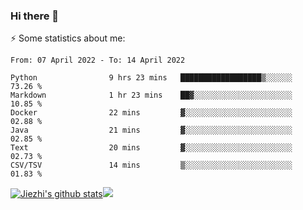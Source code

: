 ### Hi there 👋

⚡ Some statistics about me:


<!--START_SECTION:waka-->

```text
From: 07 April 2022 - To: 14 April 2022

Python                9 hrs 23 mins   ██████████████████▒░░░░░░   73.26 %
Markdown              1 hr 23 mins    ██▓░░░░░░░░░░░░░░░░░░░░░░   10.85 %
Docker                22 mins         ▓░░░░░░░░░░░░░░░░░░░░░░░░   02.88 %
Java                  21 mins         ▓░░░░░░░░░░░░░░░░░░░░░░░░   02.85 %
Text                  20 mins         ▓░░░░░░░░░░░░░░░░░░░░░░░░   02.73 %
CSV/TSV               14 mins         ▒░░░░░░░░░░░░░░░░░░░░░░░░   01.83 %
```

<!--END_SECTION:waka-->





[![Jiezhi's github stats](https://github-readme-stats.vercel.app/api?username=Jiezhi&show_icons=true)](https://github.com/Jiezhi/github-readme-stats)[![](https://stats.justsong.cn/api/leetcode/?username=Jiezhi)](https://leetcode.com/Jiezhi/) 
<!--
[![Top Langs](https://github-readme-stats.vercel.app/api/top-langs/?username=Jiezhi&hide=javascript,html)](https://github.com/Jiezhi/github-readme-stats)

**Jiezhi/Jiezhi** is a ✨ _special_ ✨ repository because its `README.md` (this file) appears on your GitHub profile.

Here are some ideas to get you started:

- 🔭 I’m currently working on ...
- 🌱 I’m currently learning ...
- 👯 I’m looking to collaborate on ...
- 🤔 I’m looking for help with ...
- 💬 Ask me about ...
- 📫 How to reach me: ...
- 😄 Pronouns: ...
- ⚡ Fun fact: ...
-->

